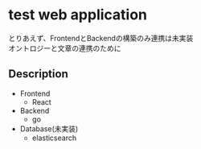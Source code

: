 # test web application
とりあえず、FrontendとBackendの構築のみ連携は未実装  
オントロジーと文章の連携のために

## Description
* Frontend
  * React
* Backend
  * go
* Database(未実装)
  * elasticsearch

